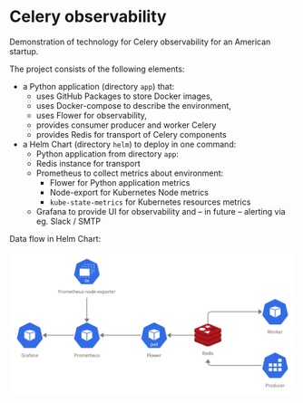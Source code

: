 # Celery observability

Demonstration of technology for Celery observability for an American startup.

The project consists of the following elements:

* a Python application (directory `app`) that:
  * uses GitHub Packages to store Docker images,
  * uses Docker-compose to describe the environment,
  * uses Flower for observability,
  * provides consumer producer and worker Celery
  * provides Redis for transport of Celery components
* a Helm Chart (directory `helm`) to deploy in one command:
  * Python application from directory `app`:
  * Redis instance for transport
  * Prometheus to collect metrics about environment:
    * Flower for Python application metrics
    * Node-export for Kubernetes Node metrics
    * `kube-state-metrics` for Kubernetes resources metrics
  * Grafana to provide UI for observability and – in future – alerting via eg. Slack / SMTP

Data flow in Helm Chart:

![./diagram.png](./diagram.png)